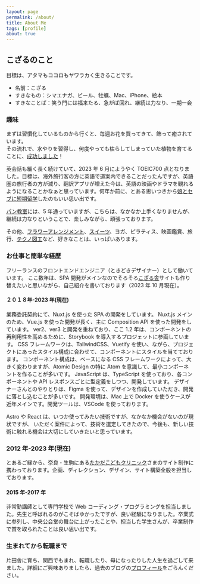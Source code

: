 ```yaml
---
layout: page
permalink: /about/
title: About Me
tags: [profile]
about: true
---
```


## こざるのこと

目標は、アタマもココロもヤワラカく生きることです。

- 名前：こざる
- すきなもの：シマエナガ、ビール、牡蠣、Mac、iPhone、絵本
- すきなことば：笑う門には福来たる、急がば回れ、継続は力なり、一期一会

### 趣味

まずは習慣化しているものから行くと、毎週お花を買ってきて、飾って癒されています。  
その流れで、水やりを習得し、何度やっても枯らしてしまっていた植物を育てることに、[成功しました](https://www.instagram.com/s/aGlnaGxpZ2h0OjE3OTMzNDg0NzA5ODE5NTQ2?story_media_id=2756679847701813514&igshid=MzRlODBiNWFlZA==)！

英会話も細く長く続けていて、2023 年 6 月にようやく TOEIC700 点となりました。目標は、海外旅行客の方に英語で道案内できることだったんですが、英語圏の旅行者の方が減り、翻訳アプリが増えた今は、英語の映画やドラマを観れるようになることかなぁと思っています。何年か前に、とある思いつきから[娘とセブに短期留学](https://trippencil.com/cebu2018/)したのもいい思い出です。

[パン教室](https://www.instagram.com/s/aGlnaGxpZ2h0OjE3OTkyOTc1NDk4NTAzNTkz?story_media_id=2458145880671512542&igshid=MzRlODBiNWFlZA==)には、5 年通っていますが、こちらは、なかなか上手くなりませんが、継続は力なりということで、楽しみながら、頑張っております。

その他、[フラワーアレンジメント](https://www.instagram.com/s/aGlnaGxpZ2h0OjE3OTE2NjY0OTQ2NjIxMzgw?story_media_id=2579630676896513140&igshid=MzRlODBiNWFlZA==)、[スイーツ](https://www.instagram.com/s/aGlnaGxpZ2h0OjE3ODc5NzUyOTA0NzQ0NDQ4?story_media_id=2693446281564506794&igshid=MzRlODBiNWFlZA==)、ヨガ、ピラティス、映画鑑賞、旅行、[テクノ図工](https://www.tekunozukoubu.net/)など、好きなことは、いっぱいあります。

### お仕事と簡単な経歴

フリーランスのフロントエンドエンジニア（ときどきデザイナー）として働いています。
ここ数年は、SPA 開発がメインなのでそろそろ[こざる舎](http://kozarusha.com/)サイトも作り替えたいと思いながら、自己紹介を書いております（2023 年 10 月現在）。

#### ２０１８年-2023 年(現在)

業務委託契約にて、Nuxt.js を使った SPA の開発をしています。
Nuxt.js メインのため、Vue.js を使った開発が長く、主に Composition API を使った開発をしています。
ver2、ver3 と開発を重ねており、ここ 1.2 年は、コンポーネントの再利用性を高めるために、Storybook を導入するプロジェットに参画しています。
CSS フレームワークは、TailwindCSS、Vuetify を使い、ながら、プロジェクトにあったスタイル構成に合わせて、コンポーネントにスタイルを当てております。
コンポーネント構成は、ベースになる CSS フレームワークによって、大きく変わりますが、Atomic Design の特に Atom を意識して、最小コンポーネントを作ることが多いです。
JavaScript は、TypeScript を使っており、各コンポーネントや API レスポンスごとに型定義をしつつ、開発しています。
デザイナーさんとのやりとりは、Figma を使って、デザインを作成していただき、開発に落とし込むことが多いです。
開発環境は、Mac 上で Docker を使うケースが近年メインです。開発ツールは、VSCode を使っております。

Astro や React は、いつか使ってみたい技術ですが、なかなか機会がないのが現状ですが、
いただく案件によって、技術を選定してきたので、今後も、新しい技術に触れる機会は大切にしていきたいと思っています。

### 2012 年-2023 年(現在)

とあるご縁から、奈良・生駒にある[たかだこどもクリニック](https://takada-kodomo.com/)さまのサイト制作に携わっております。企画、ディレクション、デザイン、サイト構築全般を担当しております。

#### 2015 年-2017 年

非常勤講師として専門学校で Web コーディング・プログラミングを担当しました。先生と呼ばれるのがこそばゆかったですが、良い経験になりました。卒業式に参列し、中央公会堂の舞台に上がったことや、担当した学生さんが、卒業制作で賞を取られたことは良い思い出です。

### 生まれてから転職まで

片田舎に育ち、関西でもまれ、転職したり、母になったりした人生を過ごして来ました。詳細にご興味ありましたら、過去のブログの[プロフィール](https://blog.kozaru.me//profile/)をごらんください。
